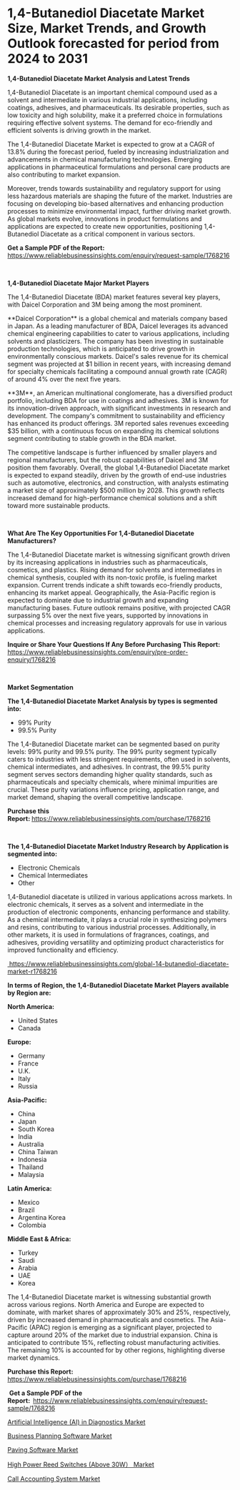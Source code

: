 <p><h1>1,4-Butanediol Diacetate Market Size, Market Trends, and Growth Outlook forecasted for period from 2024 to 2031</h1></p><p><strong>1,4-Butanediol Diacetate Market Analysis and Latest Trends</strong></p>
<p><p>1,4-Butanediol Diacetate is an important chemical compound used as a solvent and intermediate in various industrial applications, including coatings, adhesives, and pharmaceuticals. Its desirable properties, such as low toxicity and high solubility, make it a preferred choice in formulations requiring effective solvent systems. The demand for eco-friendly and efficient solvents is driving growth in the market.</p><p>The 1,4-Butanediol Diacetate Market is expected to grow at a CAGR of 13.8% during the forecast period, fueled by increasing industrialization and advancements in chemical manufacturing technologies. Emerging applications in pharmaceutical formulations and personal care products are also contributing to market expansion. </p><p>Moreover, trends towards sustainability and regulatory support for using less hazardous materials are shaping the future of the market. Industries are focusing on developing bio-based alternatives and enhancing production processes to minimize environmental impact, further driving market growth. As global markets evolve, innovations in product formulations and applications are expected to create new opportunities, positioning 1,4-Butanediol Diacetate as a critical component in various sectors.</p></p>
<p><strong>Get a Sample PDF of the Report:&nbsp;</strong> <a href="https://www.reliablebusinessinsights.com/enquiry/request-sample/1768216?utm_campaign=1877&utm_medium=2&utm_source=Github&utm_content=ia&utm_term=20122024&utm_id=14-butanediol-diacetate">https://www.reliablebusinessinsights.com/enquiry/request-sample/1768216</a></p>
<p>&nbsp;</p>
<p><strong>1,4-Butanediol Diacetate Major Market Players</strong></p>
<p><p>The 1,4-Butanediol Diacetate (BDA) market features several key players, with Daicel Corporation and 3M being among the most prominent. </p><p>**Daicel Corporation** is a global chemical and materials company based in Japan. As a leading manufacturer of BDA, Daicel leverages its advanced chemical engineering capabilities to cater to various applications, including solvents and plasticizers. The company has been investing in sustainable production technologies, which is anticipated to drive growth in environmentally conscious markets. Daicel's sales revenue for its chemical segment was projected at $1 billion in recent years, with increasing demand for specialty chemicals facilitating a compound annual growth rate (CAGR) of around 4% over the next five years.</p><p>**3M**, an American multinational conglomerate, has a diversified product portfolio, including BDA for use in coatings and adhesives. 3M is known for its innovation-driven approach, with significant investments in research and development. The company's commitment to sustainability and efficiency has enhanced its product offerings. 3M reported sales revenues exceeding $35 billion, with a continuous focus on expanding its chemical solutions segment contributing to stable growth in the BDA market.</p><p>The competitive landscape is further influenced by smaller players and regional manufacturers, but the robust capabilities of Daicel and 3M position them favorably. Overall, the global 1,4-Butanediol Diacetate market is expected to expand steadily, driven by the growth of end-use industries such as automotive, electronics, and construction, with analysts estimating a market size of approximately $500 million by 2028. This growth reflects increased demand for high-performance chemical solutions and a shift toward more sustainable products.</p></p>
<p>&nbsp;</p>
<p><strong>What Are The Key Opportunities For 1,4-Butanediol Diacetate Manufacturers?</strong></p>
<p><p>The 1,4-Butanediol Diacetate market is witnessing significant growth driven by its increasing applications in industries such as pharmaceuticals, cosmetics, and plastics. Rising demand for solvents and intermediates in chemical synthesis, coupled with its non-toxic profile, is fueling market expansion. Current trends indicate a shift towards eco-friendly products, enhancing its market appeal. Geographically, the Asia-Pacific region is expected to dominate due to industrial growth and expanding manufacturing bases. Future outlook remains positive, with projected CAGR surpassing 5% over the next five years, supported by innovations in chemical processes and increasing regulatory approvals for use in various applications.</p></p>
<p><strong>Inquire or Share Your Questions If Any Before Purchasing This Report:</strong> <a href="https://www.reliablebusinessinsights.com/enquiry/pre-order-enquiry/1768216?utm_campaign=1877&utm_medium=2&utm_source=Github&utm_content=ia&utm_term=20122024&utm_id=14-butanediol-diacetate">https://www.reliablebusinessinsights.com/enquiry/pre-order-enquiry/1768216</a></p>
<p>&nbsp;</p>
<p><strong>Market Segmentation</strong></p>
<p><strong>The 1,4-Butanediol Diacetate Market Analysis by types is segmented into:</strong></p>
<p><ul><li>99% Purity</li><li>99.5% Purity</li></ul></p>
<p><p>The 1,4-Butanediol Diacetate market can be segmented based on purity levels: 99% purity and 99.5% purity. The 99% purity segment typically caters to industries with less stringent requirements, often used in solvents, chemical intermediates, and adhesives. In contrast, the 99.5% purity segment serves sectors demanding higher quality standards, such as pharmaceuticals and specialty chemicals, where minimal impurities are crucial. These purity variations influence pricing, application range, and market demand, shaping the overall competitive landscape.</p></p>
<p><strong>Purchase this Report:&nbsp;</strong><a href="https://www.reliablebusinessinsights.com/purchase/1768216?utm_campaign=1877&utm_medium=2&utm_source=Github&utm_content=ia&utm_term=20122024&utm_id=14-butanediol-diacetate">https://www.reliablebusinessinsights.com/purchase/1768216</a></p>
<p>&nbsp;</p>
<p><strong>The 1,4-Butanediol Diacetate Market Industry Research by Application is segmented into:</strong></p>
<p><ul><li>Electronic Chemicals</li><li>Chemical Intermediates</li><li>Other</li></ul></p>
<p><p>1,4-Butanediol diacetate is utilized in various applications across markets. In electronic chemicals, it serves as a solvent and intermediate in the production of electronic components, enhancing performance and stability. As a chemical intermediate, it plays a crucial role in synthesizing polymers and resins, contributing to various industrial processes. Additionally, in other markets, it is used in formulations of fragrances, coatings, and adhesives, providing versatility and optimizing product characteristics for improved functionality and efficiency.</p></p>
<p><a href="https://www.reliablebusinessinsights.com/global-14-butanediol-diacetate-market-r1768216?utm_campaign=1877&utm_medium=2&utm_source=Github&utm_content=ia&utm_term=20122024&utm_id=14-butanediol-diacetate">&nbsp;https://www.reliablebusinessinsights.com/global-14-butanediol-diacetate-market-r1768216</a></p>
<p><strong>In terms of Region, the 1,4-Butanediol Diacetate Market Players available by Region are:</strong></p>
<p>
    <p> <strong> North America: </strong>
        <ul>
            <li>United States</li>
            <li>Canada</li>
        </ul>
        </p> 
    <p> <strong> Europe: </strong>
        <ul>
            <li>Germany</li>
            <li>France</li>
            <li>U.K.</li>
            <li>Italy</li>
            <li>Russia</li>
        </ul>
        </p> 
    <p> <strong> Asia-Pacific: </strong>
        <ul>
            <li>China</li>
            <li>Japan</li>
            <li>South Korea</li>
            <li>India</li>
            <li>Australia</li>
            <li>China Taiwan</li>
            <li>Indonesia</li>
            <li>Thailand</li>
            <li>Malaysia</li>
        </ul>
        </p> 
    <p> <strong> Latin America: </strong>
        <ul>
            <li>Mexico</li>
            <li>Brazil</li>
            <li>Argentina Korea</li>
            <li>Colombia</li>
        </ul>
        </p> 
    <p> <strong> Middle East & Africa: </strong>
        <ul>
            <li>Turkey</li>
            <li>Saudi</li>
            <li>Arabia</li>
            <li>UAE</li>
            <li>Korea</li>
        </ul>
    </p>
    </p>
<p><p>The 1,4-Butanediol Diacetate market is witnessing substantial growth across various regions. North America and Europe are expected to dominate, with market shares of approximately 30% and 25%, respectively, driven by increased demand in pharmaceuticals and cosmetics. The Asia-Pacific (APAC) region is emerging as a significant player, projected to capture around 20% of the market due to industrial expansion. China is anticipated to contribute 15%, reflecting robust manufacturing activities. The remaining 10% is accounted for by other regions, highlighting diverse market dynamics.</p></p>
<p><strong>Purchase this Report: </strong><a href="https://www.reliablebusinessinsights.com/purchase/1768216?utm_campaign=1877&utm_medium=2&utm_source=Github&utm_content=ia&utm_term=20122024&utm_id=14-butanediol-diacetate">https://www.reliablebusinessinsights.com/purchase/1768216</a></p>
<p>&nbsp;<strong>Get a Sample PDF of the Report:&nbsp;&nbsp;</strong><a href="https://www.reliablebusinessinsights.com/enquiry/request-sample/1768216?utm_campaign=1877&utm_medium=2&utm_source=Github&utm_content=ia&utm_term=20122024&utm_id=14-butanediol-diacetate">https://www.reliablebusinessinsights.com/enquiry/request-sample/1768216</a></p>
<p><strong></strong></p>
<p><p><a href="https://github.com/jenneferprovance7/Market-Research-Report-List-1/blob/main/artificial-intelligence-ai-in-diagnostics-market.md?utm_campaign=1877&utm_medium=2&utm_source=Github&utm_content=ia&utm_term=20122024&utm_id=14-butanediol-diacetate">Artificial Intelligence (AI) in Diagnostics Market</a></p><p><a href="https://www.linkedin.com/pulse/pulse-business-planning-software-rhythms-change-market-et53c?utm_campaign=1877&utm_medium=2&utm_source=Github&utm_content=ia&utm_term=20122024&utm_id=14-butanediol-diacetate">Business Planning Software Market</a></p><p><a href="https://www.linkedin.com/pulse/lucrative-growth-paving-software-market-forecasted-cagr-76-4zcbc?utm_campaign=1877&utm_medium=2&utm_source=Github&utm_content=ia&utm_term=20122024&utm_id=14-butanediol-diacetate">Paving Software Market</a></p><p><a href="https://github.com/norbeludie83/Market-Research-Report-List-1/blob/main/high-power-reed-switches-above-30w-market.md?utm_campaign=1877&utm_medium=2&utm_source=Github&utm_content=ia&utm_term=20122024&utm_id=14-butanediol-diacetate">High Power Reed Switches (Above 30W） Market</a></p><p><a href="https://www.linkedin.com/pulse/industry-projections-global-call-accounting-system-market-size-lrpic?utm_campaign=1877&utm_medium=2&utm_source=Github&utm_content=ia&utm_term=20122024&utm_id=14-butanediol-diacetate">Call Accounting System Market</a></p></p>